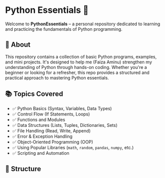 # Python Essentials 🐍

Welcome to **PythonEssentials** – a personal repository dedicated to learning and practicing the fundamentals of Python programming.

## 🚀 About

This repository contains a collection of basic Python programs, examples, and mini projects. It's designed to help me (Faiza Aminu) strengthen my understanding of Python through hands-on coding. Whether you're a beginner or looking for a refresher, this repo provides a structured and practical approach to mastering Python essentials.

## 📚 Topics Covered

- ✅ Python Basics (Syntax, Variables, Data Types)
- ✅ Control Flow (If Statements, Loops)
- ✅ Functions and Modules
- ✅ Data Structures (Lists, Tuples, Dictionaries, Sets)
- ✅ File Handling (Read, Write, Append)
- ✅ Error & Exception Handling
- ✅ Object-Oriented Programming (OOP)
- ✅ Using Popular Libraries (`math`, `random`, `pandas`, `numpy`, etc.)
- ✅ Scripting and Automation

## 📁 Structure

